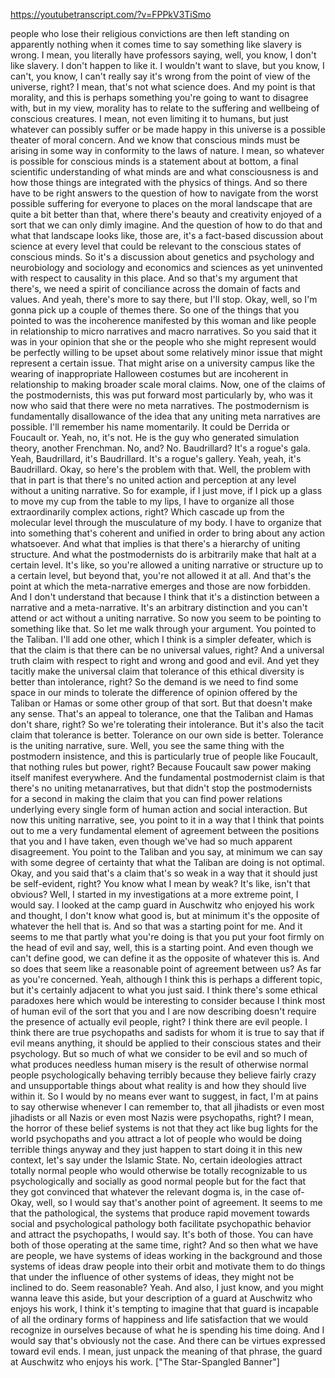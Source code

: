 https://youtubetranscript.com/?v=FPPkV3TiSmo

 people who lose their religious convictions are then left standing on apparently nothing when it comes time to say something like slavery is wrong. I mean, you literally have professors saying, well, you know, I don't like slavery. I don't happen to like it. I wouldn't want to slave, but you know, I can't, you know, I can't really say it's wrong from the point of view of the universe, right? I mean, that's not what science does. And my point is that morality, and this is perhaps something you're going to want to disagree with, but in my view, morality has to relate to the suffering and wellbeing of conscious creatures. I mean, not even limiting it to humans, but just whatever can possibly suffer or be made happy in this universe is a possible theater of moral concern. And we know that conscious minds must be arising in some way in conformity to the laws of nature. I mean, so whatever is possible for conscious minds is a statement about at bottom, a final scientific understanding of what minds are and what consciousness is and how those things are integrated with the physics of things. And so there have to be right answers to the question of how to navigate from the worst possible suffering for everyone to places on the moral landscape that are quite a bit better than that, where there's beauty and creativity enjoyed of a sort that we can only dimly imagine. And the question of how to do that and what that landscape looks like, those are, it's a fact-based discussion about science at every level that could be relevant to the conscious states of conscious minds. So it's a discussion about genetics and psychology and neurobiology and sociology and economics and sciences as yet uninvented with respect to causality in this place. And so that's my argument that there's, we need a spirit of conciliance across the domain of facts and values. And yeah, there's more to say there, but I'll stop. Okay, well, so I'm gonna pick up a couple of themes there. So one of the things that you pointed to was the incoherence manifested by this woman and like people in relationship to micro narratives and macro narratives. So you said that it was in your opinion that she or the people who she might represent would be perfectly willing to be upset about some relatively minor issue that might represent a certain issue. That might arise on a university campus like the wearing of inappropriate Halloween costumes but are incoherent in relationship to making broader scale moral claims. Now, one of the claims of the postmodernists, this was put forward most particularly by, who was it now who said that there were no meta narratives. The postmodernism is fundamentally disallowance of the idea that any uniting meta narratives are possible. I'll remember his name momentarily. It could be Derrida or Foucault or. Yeah, no, it's not. He is the guy who generated simulation theory, another Frenchman. No, and? No. Baudrillard? It's a rogue's gala. Yeah, Baudrillard, it's Baudrillard. It's a rogue's gallery. Yeah, yeah, it's Baudrillard. Okay, so here's the problem with that. Well, the problem with that in part is that there's no united action and perception at any level without a uniting narrative. So for example, if I just move, if I pick up a glass to move my cup from the table to my lips, I have to organize all those extraordinarily complex actions, right? Which cascade up from the molecular level through the musculature of my body. I have to organize that into something that's coherent and unified in order to bring about any action whatsoever. And what that implies is that there's a hierarchy of uniting structure. And what the postmodernists do is arbitrarily make that halt at a certain level. It's like, so you're allowed a uniting narrative or structure up to a certain level, but beyond that, you're not allowed it at all. And that's the point at which the meta-narrative emerges and those are now forbidden. And I don't understand that because I think that it's a distinction between a narrative and a meta-narrative. It's an arbitrary distinction and you can't attend or act without a uniting narrative. So now you seem to be pointing to something like that. So let me walk through your argument. You pointed to the Taliban. I'll add one other, which I think is a simpler defeater, which is that the claim is that there can be no universal values, right? And a universal truth claim with respect to right and wrong and good and evil. And yet they tacitly make the universal claim that tolerance of this ethical diversity is better than intolerance, right? So the demand is we need to find some space in our minds to tolerate the difference of opinion offered by the Taliban or Hamas or some other group of that sort. But that doesn't make any sense. That's an appeal to tolerance, one that the Taliban and Hamas don't share, right? So we're tolerating their intolerance. But it's also the tacit claim that tolerance is better. Tolerance on our own side is better. Tolerance is the uniting narrative, sure. Well, you see the same thing with the postmodern insistence, and this is particularly true of people like Foucault, that nothing rules but power, right? Because Foucault saw power making itself manifest everywhere. And the fundamental postmodernist claim is that there's no uniting metanarratives, but that didn't stop the postmodernists for a second in making the claim that you can find power relations underlying every single form of human action and social interaction. But now this uniting narrative, see, you point to it in a way that I think that points out to me a very fundamental element of agreement between the positions that you and I have taken, even though we've had so much apparent disagreement. You point to the Taliban and you say, at minimum we can say with some degree of certainty that what the Taliban are doing is not optimal. Okay, and you said that's a claim that's so weak in a way that it should just be self-evident, right? You know what I mean by weak? It's like, isn't that obvious? Well, I started in my investigations at a more extreme point, I would say. I looked at the camp guard in Auschwitz who enjoyed his work and thought, I don't know what good is, but at minimum it's the opposite of whatever the hell that is. And so that was a starting point for me. And it seems to me that partly what you're doing is that you put your foot firmly on the head of evil and say, well, this is a starting point. And even though we can't define good, we can define it as the opposite of whatever this is. And so does that seem like a reasonable point of agreement between us? As far as you're concerned. Yeah, although I think this is perhaps a different topic, but it's certainly adjacent to what you just said. I think there's some ethical paradoxes here which would be interesting to consider because I think most of human evil of the sort that you and I are now describing doesn't require the presence of actually evil people, right? I think there are evil people. I think there are true psychopaths and sadists for whom it is true to say that if evil means anything, it should be applied to their conscious states and their psychology. But so much of what we consider to be evil and so much of what produces needless human misery is the result of otherwise normal people psychologically behaving terribly because they believe fairly crazy and unsupportable things about what reality is and how they should live within it. So I would by no means ever want to suggest, in fact, I'm at pains to say otherwise whenever I can remember to, that all jihadists or even most jihadists or all Nazis or even most Nazis were psychopaths, right? I mean, the horror of these belief systems is not that they act like bug lights for the world psychopaths and you attract a lot of people who would be doing terrible things anyway and they just happen to start doing it in this new context, let's say under the Islamic State. No, certain ideologies attract totally normal people who would otherwise be totally recognizable to us psychologically and socially as good normal people but for the fact that they got convinced that whatever the relevant dogma is, in the case of- Okay, well, so I would say that's another point of agreement. It seems to me that the pathological, the systems that produce rapid movement towards social and psychological pathology both facilitate psychopathic behavior and attract the psychopaths, I would say. It's both of those. You can have both of those operating at the same time, right? And so then what we have are people, we have systems of ideas working in the background and those systems of ideas draw people into their orbit and motivate them to do things that under the influence of other systems of ideas, they might not be inclined to do. Seem reasonable? Yeah. And also, I just know, and you might wanna leave this aside, but your description of a guard at Auschwitz who enjoys his work, I think it's tempting to imagine that that guard is incapable of all the ordinary forms of happiness and life satisfaction that we would recognize in ourselves because of what he is spending his time doing. And I would say that's obviously not the case. And there can be virtues expressed toward evil ends. I mean, just unpack the meaning of that phrase, the guard at Auschwitz who enjoys his work. ["The Star-Spangled Banner"]